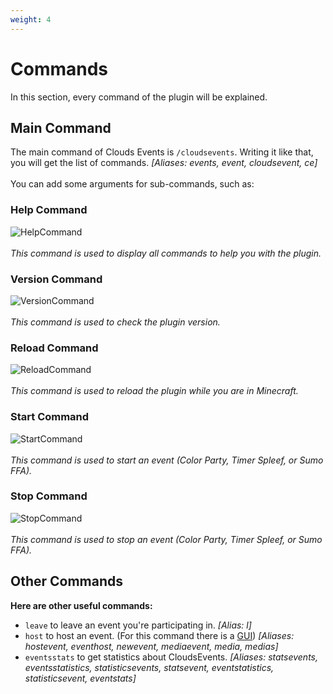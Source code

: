 ```yaml
---
weight: 4  
---
```


# Commands  
In this section, every command of the plugin will be explained.<br>  

## Main Command  
The main command of Clouds Events is `/cloudsevents`. Writing it like that, you will get the list of commands. <i>[Aliases: events, event, cloudsevent, ce]</i><br>  
You can add some arguments for sub-commands, such as:  

### Help Command  

![HelpCommand](https://i.imgur.com/JdywafR.png)<br>  
<i>This command is used to display all commands to help you with the plugin.</i>  

### Version Command  

![VersionCommand](https://i.imgur.com/my5xJMQ.png)<br>  
<i>This command is used to check the plugin version.</i>  

### Reload Command  

![ReloadCommand](https://i.imgur.com/lHHuXIK.png)<br>  
<i>This command is used to reload the plugin while you are in Minecraft.</i> 

### Start Command  

![StartCommand](https://i.imgur.com/FtUsfxI.png)<br>  
<i>This command is used to start an event (Color Party, Timer Spleef, or Sumo FFA).</i>

### Stop Command  

![StopCommand](https://i.imgur.com/FtXzpvW.png)<br>  
<i>This command is used to stop an event (Color Party, Timer Spleef, or Sumo FFA).</i>

## Other Commands  
<b>Here are other useful commands:<br></b> 

* `leave` to leave an event you're participating in. <i>[Alias: l]</i>  
* `host` to host an event. (For this command there is a <a href="http://100.71.249.28/cloudsevents/gui/#host-gui"> GUI</a>) <i>[Aliases: hostevent, eventhost, newevent, mediaevent, media, medias]</i>  
* `eventsstats` to get statistics about CloudsEvents. <i>[Aliases: statsevents, eventsstatistics, statisticsevents, statsevent, eventstatistics, statisticsevent, eventstats]</i>